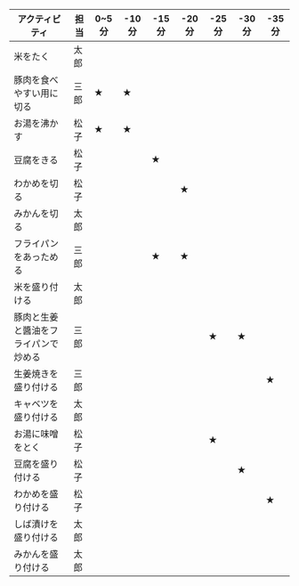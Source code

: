 |アクティビティ| 担当 | 0~5分 | -10分 | -15分 | -20分 | -25分 | -30分 | -35分 |
| --- | --- | --- | --- | --- | --- | --- | ---| --- |
|米をたく|太郎|||
|豚肉を食べやすい用に切る|三郎| ★ | ★ |
| お湯を沸かす | 松子 | ★ | ★ |
| 豆腐をきる | 松子 ||| ★ |
| わかめを切る | 松子 |||| ★ |
| みかんを切る | 太郎 |
| フライパンをあっためる | 三郎 ||| ★ | ★ |
| 米を盛り付ける | 太郎 |
| 豚肉と生姜と醬油をフライパンで炒める | 三郎 ||||| ★ | ★ |
| 生姜焼きを盛り付ける | 三郎 ||||||| ★ |
| キャベツを盛り付ける | 太郎 |
| お湯に味噌をとく | 松子 ||||| ★ |
| 豆腐を盛り付ける | 松子 |||||| ★ |
| わかめを盛り付ける | 松子 ||||||| ★ |
| しば漬けを盛り付ける | 太郎 |
| みかんを盛り付ける | 太郎 |